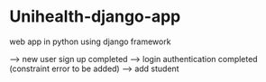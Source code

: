 # Unihealth-django-app

web app in python using django framework

--> new user sign up completed
--> login authentication completed (constraint error to be added)
--> add student
